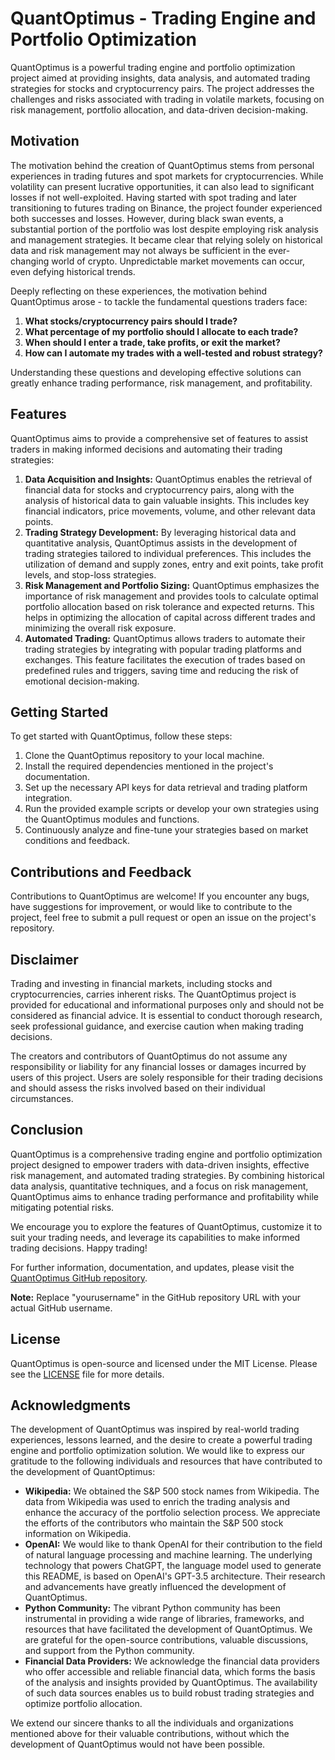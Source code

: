 # QuantOptimus - Trading Engine and Portfolio Optimization

QuantOptimus is a powerful trading engine and portfolio optimization project aimed at providing insights, data analysis, and automated trading strategies for stocks and cryptocurrency pairs. The project addresses the challenges and risks associated with trading in volatile markets, focusing on risk management, portfolio allocation, and data-driven decision-making.

## Motivation

The motivation behind the creation of QuantOptimus stems from personal experiences in trading futures and spot markets for cryptocurrencies. While volatility can present lucrative opportunities, it can also lead to significant losses if not well-exploited. Having started with spot trading and later transitioning to futures trading on Binance, the project founder experienced both successes and losses. However, during black swan events, a substantial portion of the portfolio was lost despite employing risk analysis and management strategies. It became clear that relying solely on historical data and risk management may not always be sufficient in the ever-changing world of crypto. Unpredictable market movements can occur, even defying historical trends.

Deeply reflecting on these experiences, the motivation behind QuantOptimus arose - to tackle the fundamental questions traders face:

1. **What stocks/cryptocurrency pairs should I trade?**
2. **What percentage of my portfolio should I allocate to each trade?**
3. **When should I enter a trade, take profits, or exit the market?**
4. **How can I automate my trades with a well-tested and robust strategy?**

Understanding these questions and developing effective solutions can greatly enhance trading performance, risk management, and profitability.

## Features

QuantOptimus aims to provide a comprehensive set of features to assist traders in making informed decisions and automating their trading strategies:

1. **Data Acquisition and Insights:** QuantOptimus enables the retrieval of financial data for stocks and cryptocurrency pairs, along with the analysis of historical data to gain valuable insights. This includes key financial indicators, price movements, volume, and other relevant data points.
2. **Trading Strategy Development:** By leveraging historical data and quantitative analysis, QuantOptimus assists in the development of trading strategies tailored to individual preferences. This includes the utilization of demand and supply zones, entry and exit points, take profit levels, and stop-loss strategies.
3. **Risk Management and Portfolio Sizing:** QuantOptimus emphasizes the importance of risk management and provides tools to calculate optimal portfolio allocation based on risk tolerance and expected returns. This helps in optimizing the allocation of capital across different trades and minimizing the overall risk exposure.
4. **Automated Trading:** QuantOptimus allows traders to automate their trading strategies by integrating with popular trading platforms and exchanges. This feature facilitates the execution of trades based on predefined rules and triggers, saving time and reducing the risk of emotional decision-making.

## Getting Started

To get started with QuantOptimus, follow these steps:

1. Clone the QuantOptimus repository to your local machine.
2. Install the required dependencies mentioned in the project's documentation.
3. Set up the necessary API keys for data retrieval and trading platform integration.
4. Run the provided example scripts or develop your own strategies using the QuantOptimus modules and functions.
5. Continuously analyze and fine-tune your strategies based on market conditions and feedback.

## Contributions and Feedback

Contributions to QuantOptimus are welcome! If you encounter any bugs, have suggestions for improvement, or would like to contribute to the project, feel free to submit a pull request or open an issue on the project's repository.

## Disclaimer

Trading and investing in financial markets, including stocks and cryptocurrencies, carries inherent risks. The QuantOptimus project is provided for educational and informational purposes only and should not be considered as financial advice. It is essential to conduct thorough research, seek professional guidance, and exercise caution when making trading decisions.

The creators and contributors of QuantOptimus do not assume any responsibility or liability for any financial losses or damages incurred by users of this project. Users are solely responsible for their trading decisions and should assess the risks involved based on their individual circumstances.

## Conclusion

QuantOptimus is a comprehensive trading engine and portfolio optimization project designed to empower traders with data-driven insights, effective risk management, and automated trading strategies. By combining historical data analysis, quantitative techniques, and a focus on risk management, QuantOptimus aims to enhance trading performance and profitability while mitigating potential risks.

We encourage you to explore the features of QuantOptimus, customize it to suit your trading needs, and leverage its capabilities to make informed trading decisions. Happy trading!

For further information, documentation, and updates, please visit the [QuantOptimus GitHub repository](https://github.com/yourusername/QuantOptimus).

**Note:** Replace "yourusername" in the GitHub repository URL with your actual GitHub username.

## License

QuantOptimus is open-source and licensed under the MIT License. Please see the [LICENSE](LICENSE) file for more details.

## Acknowledgments

The development of QuantOptimus was inspired by real-world trading experiences, lessons learned, and the desire to create a powerful trading engine and portfolio optimization solution. We would like to express our gratitude to the following individuals and resources that have contributed to the development of QuantOptimus:

* **Wikipedia:** We obtained the S&P 500 stock names from Wikipedia. The data from Wikipedia was used to enrich the trading analysis and enhance the accuracy of the portfolio selection process. We appreciate the efforts of the contributors who maintain the S&P 500 stock information on Wikipedia.
* **OpenAI:** We would like to thank OpenAI for their contribution to the field of natural language processing and machine learning. The underlying technology that powers ChatGPT, the language model used to generate this README, is based on OpenAI's GPT-3.5 architecture. Their research and advancements have greatly influenced the development of QuantOptimus.
* **Python Community:** The vibrant Python community has been instrumental in providing a wide range of libraries, frameworks, and resources that have facilitated the development of QuantOptimus. We are grateful for the open-source contributions, valuable discussions, and support from the Python community.
* **Financial Data Providers:** We acknowledge the financial data providers who offer accessible and reliable financial data, which forms the basis of the analysis and insights provided by QuantOptimus. The availability of such data sources enables us to build robust trading strategies and optimize portfolio allocation.

We extend our sincere thanks to all the individuals and organizations mentioned above for their valuable contributions, without which the development of QuantOptimus would not have been possible.

<!-- ![framework](https://github.com/kennybix/QuantOptimus/assets/7920611/f447b328-b334-4b45-a9f6-c3bf69e3fae9) -->
